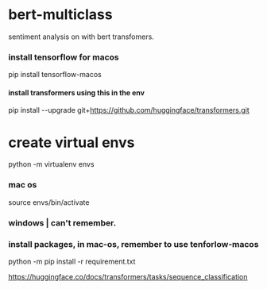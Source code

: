# bert-multiclass
sentiment analysis on with bert transfomers.

### install tensorflow for macos
pip install tensorflow-macos

#### install transformers using this in the env
pip install --upgrade git+https://github.com/huggingface/transformers.git



# create virtual envs
python -m virtualenv envs

### mac os
source envs/bin/activate

### windows | can't remember.

### install packages, in mac-os, remember to use tenforlow-macos
python -m pip install -r requirement.txt


https://huggingface.co/docs/transformers/tasks/sequence_classification